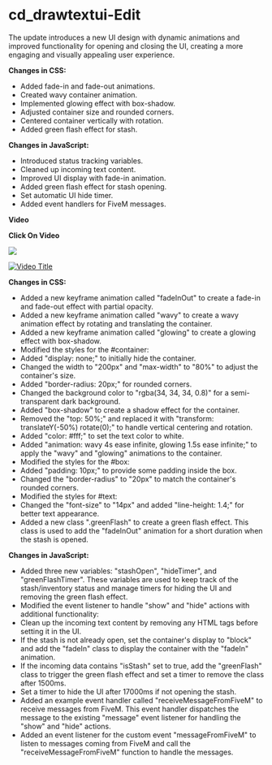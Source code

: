 # cd_drawtextui-Edit
The update introduces a new UI design with dynamic animations and improved functionality for opening and closing the UI, creating a more engaging and visually appealing user experience.

**__Changes in CSS:__**

- Added fade-in and fade-out animations.
- Created wavy container animation.
- Implemented glowing effect with box-shadow.
- Adjusted container size and rounded corners.
- Centered container vertically with rotation.
- Added green flash effect for stash.

**__Changes in JavaScript:__**

- Introduced status tracking variables.
- Cleaned up incoming text content.
- Improved UI display with fade-in animation.
- Added green flash effect for stash opening.
- Set automatic UI hide timer.
- Added event handlers for FiveM messages.

**Video**

**__Click On Video__**

![](https://imgflip.com/gif/7tfzu6)

[![Video Title](https://i9.ytimg.com/vi_webp/ZSQ89qYbnA4/mq2.webp?sqp=CJT-8aUG-oaymwEmCMACELQB8quKqQMa8AEB-AH-CYAC0AWKAgwIABABGHIgZyg6MA8=&rs=AOn4CLAP972_UsBrtcrwTw6QRPpuPNlqOg)](https://www.youtube.com/watch?v=ZSQ89qYbnA4)


**Changes in CSS:**

- Added a new keyframe animation called "fadeInOut" to create a fade-in and fade-out effect with partial opacity.
- Added a new keyframe animation called "wavy" to create a wavy animation effect by rotating and translating the container.
- Added a new keyframe animation called "glowing" to create a glowing effect with box-shadow.
- Modified the styles for the #container:
- Added "display: none;" to initially hide the container.
- Changed the width to "200px" and "max-width" to "80%" to adjust the container's size.
- Added "border-radius: 20px;" for rounded corners.
- Changed the background color to "rgba(34, 34, 34, 0.8)" for a semi-transparent dark background.
- Added "box-shadow" to create a shadow effect for the container.
- Removed the "top: 50%;" and replaced it with "transform: translateY(-50%) rotate(0);" to handle vertical centering and rotation.
- Added "color: #fff;" to set the text color to white.
- Added "animation: wavy 4s ease infinite, glowing 1.5s ease infinite;" to apply the "wavy" and "glowing" animations to the container.
- Modified the styles for the #box:
- Added "padding: 10px;" to provide some padding inside the box.
- Changed the "border-radius" to "20px" to match the container's rounded corners.
- Modified the styles for #text:
- Changed the "font-size" to "14px" and added "line-height: 1.4;" for better text appearance.
- Added a new class ".greenFlash" to create a green flash effect. This class is used to add the "fadeInOut" animation for a short duration when the stash is opened.

**Changes in JavaScript:**

- Added three new variables: "stashOpen", "hideTimer", and "greenFlashTimer". These variables are used to keep track of the stash/inventory status and manage timers for hiding the UI and removing the green flash effect.
- Modified the event listener to handle "show" and "hide" actions with additional functionality:
- Clean up the incoming text content by removing any HTML tags before setting it in the UI.
- If the stash is not already open, set the container's display to "block" and add the "fadeIn" class to display the container with the "fadeIn" animation.
- If the incoming data contains "isStash" set to true, add the "greenFlash" class to trigger the green flash effect and set a timer to remove the class after 1500ms.
- Set a timer to hide the UI after 17000ms if not opening the stash.
- Added an example event handler called "receiveMessageFromFiveM" to receive messages from FiveM. This event handler dispatches the message to the existing "message" event listener for handling the "show" and "hide" actions.
- Added an event listener for the custom event "messageFromFiveM" to listen to messages coming from FiveM and call the "receiveMessageFromFiveM" function to handle the messages.

